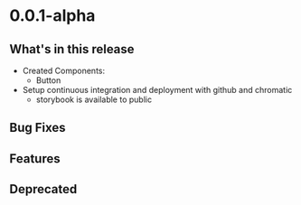 # 0.0.1-alpha

## What's in this release

- Created Components:
  - Button
- Setup continuous integration and deployment with github and chromatic
  - storybook is available to public

## Bug Fixes

## Features

## Deprecated
